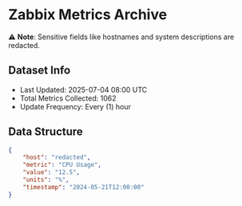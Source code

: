 # Zabbix Metrics Archive

⚠️ **Note**: Sensitive fields like hostnames and system descriptions are redacted.

## Dataset Info
- Last Updated: 2025-07-04 08:00 UTC
- Total Metrics Collected: 1062
- Update Frequency: Every (1) hour

## Data Structure
```json
{
    "host": "redacted",
    "metric": "CPU Usage",
    "value": "12.5",
    "units": "%",
    "timestamp": "2024-05-21T12:00:00"
}
```

